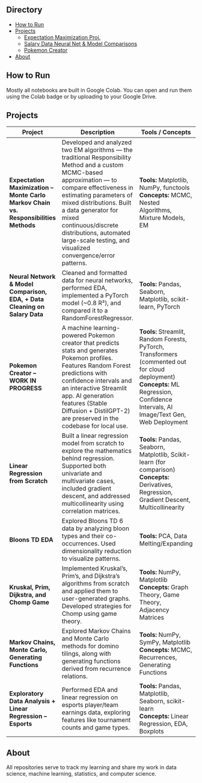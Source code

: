 ## Directory

- [How to Run](#how-to-run)  
- [Projects](#projects)  
  - [Expectation Maximization Proj.](#expectation-maximization---monte-carlo-markov-chain-vs-responsibilities-methods)  
  - [Salary Data Neural Net & Model Comparisons](#neural-network--model-comparison-eda--data-cleaning-on-salary-data)  
  - [Pokemon Creator](#pokemon-creator---work-in-progress)  
- [About](#about)

## How to Run

Mostly all notebooks are built in Google Colab. You can open and run them using the Colab badge or by uploading to your Google Drive.

## Projects

| Project | Description | Tools / Concepts | Links |
|--------|-------------|------------------|-------|
| **Expectation Maximization – Monte Carlo Markov Chain vs. Responsibilities Methods** | Developed and analyzed two EM algorithms — the traditional Responsibility Method and a custom MCMC-based approximation — to compare effectiveness in estimating parameters of mixed distributions. Built a data generator for mixed continuous/discrete distributions, automated large-scale testing, and visualized convergence/error patterns. | **Tools:** Matplotlib, NumPy, functools<br>**Concepts:** MCMC, Nested Algorithms, Mixture Models, EM | [GitHub](https://github.com/NoahDPJ03/EM) |
| **Neural Network & Model Comparison, EDA, + Data Cleaning on Salary Data** | Cleaned and formatted data for neural networks, performed EDA, implemented a PyTorch model (~0.8 R²), and compared it to a RandomForestRegressor. | **Tools:** Pandas, Seaborn, Matplotlib, scikit-learn, PyTorch | [Dataset (Kaggle)](https://www.kaggle.com/datasets/mohithsairamreddy/salary-data) [GitHub](https://github.com/NoahDPJ03/Neural-Net-Salary-Data) |
| **Pokemon Creator – WORK IN PROGRESS** | A machine learning-powered Pokemon creator that predicts stats and generates Pokemon profiles. Features Random Forest predictions with confidence intervals and an interactive Streamlit app. AI generation features (Stable Diffusion + DistilGPT-2) are preserved in the codebase for local use. | **Tools:** Streamlit, Random Forests, PyTorch, Transformers (commented out for cloud deployment)<br>**Concepts:** ML Regression, Confidence Intervals, AI Image/Text Gen, Web Deployment | [GitHub](https://github.com/NoahDPJ03/pokemon-creator) |
| **Linear Regression from Scratch** | Built a linear regression model from scratch to explore the mathematics behind regression. Supported both univariate and multivariate cases, included gradient descent, and addressed multicollinearity using correlation matrices. | **Tools:** Pandas, Seaborn, Matplotlib, Scikit-learn (for comparison)<br>**Concepts:** Derivatives, Regression, Gradient Descent, Multicollinearity | [Dataset (Kaggle)](https://www.kaggle.com/datasets/bismasajjad/global-ai-job-market-and-salary-trends-2025) [GitHub](https://github.com/NoahDPJ03/Linear-Regression-from-Scratch) |
| **Bloons TD EDA** | Explored Bloons TD 6 data by analyzing bloon types and their co-occurrences. Used dimensionality reduction to visualize patterns. | **Tools:** PCA, Data Melting/Expanding | [Dataset (Kaggle)](https://www.kaggle.com/datasets/brandonconrady/bloons-tower-defense-6-rounds-1140) [GitHub](https://github.com/NoahDPJ03/Bloons-TD-Analysis/tree/main) |
| **Kruskal, Prim, Dijkstra, and Chomp Game** | Implemented Kruskal’s, Prim’s, and Dijkstra’s algorithms from scratch and applied them to user-generated graphs. Developed strategies for Chomp using game theory. | **Tools:** NumPy, Matplotlib<br>**Concepts:** Graph Theory, Game Theory, Adjacency Matrices | [GitHub](https://github.com/NoahDPJ03/KrusPrimDijkChomp) |
| **Markov Chains, Monte Carlo, Generating Functions** | Explored Markov Chains and Monte Carlo methods for domino tilings, along with generating functions derived from recurrence relations. | **Tools:** NumPy, SymPy, Matplotlib<br>**Concepts:** MCMC, Recurrences, Generating Functions | [GitHub](https://github.com/NoahDPJ03/Markov_MonteCarlo_GF) |
| **Exploratory Data Analysis + Linear Regression – Esports** | Performed EDA and linear regression on esports player/team earnings data, exploring features like tournament counts and game types. | **Tools:** Pandas, Matplotlib, Seaborn, scikit-learn<br>**Concepts:** Linear Regression, EDA, Boxplots | [Dataset (Kaggle)](https://www.kaggle.com/datasets/jackdaoud/esports-earnings-for-players-teams-by-game) [GitHub](https://github.com/NoahDPJ03/EDA-Esports-Earnings) |

## About

All repositories serve to track my learning and share my work in data science, machine learning, statistics, and computer science.
